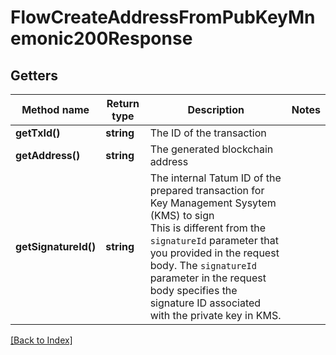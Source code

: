 # FlowCreateAddressFromPubKeyMnemonic200Response

## Getters

Method name | Return type | Description | Notes
------------ | ------------- | ------------- | -------------
**getTxId()** | **string** | The ID of the transaction |
**getAddress()** | **string** | The generated blockchain address |
**getSignatureId()** | **string** | The internal Tatum ID of the prepared transaction for Key Management Sysytem (KMS) to sign<br/>This is different from the <code>signatureId</code> parameter that you provided in the request body. The <code>signatureId</code> parameter in the request body specifies the signature ID associated with the private key in KMS. |

[[Back to Index]](../index.md)
